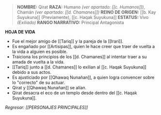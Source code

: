 > **NOMBRE:** Qirat
> **RAZA:** Humano _(ver apartado: [[c. Humanos]])_, Chamán _(ver apartado: [[d. Chamanes]])_
> **REINO DE ORIGEN:** [[b. Kay Suyukuna]] (Previamente), [[c. Haqak Suyukuna]]
> **ESTATUS:** Vivo _(Exiliado)_
> **RANGO NARRATIVO:** Principal Antagonista

**HOJA DE VIDA**
- Fue el mejor amigo de [[Tariq]] y la pareja de la [[Irari]].
- Es engañado por [[Artisipas]], quien le hace creer que traer de vuelta a la vida a alguien es posible.
- Traiciona los principios de los [[d. Chamanes]] al intentar traer a su amada de vuelta a la vida.
- [[Tariq]] junto a [[d. Chamanes]] lo exilian al [[c. Haqak Suyukuna]] debido a sus actos.
- Es ajusticiado por [[Qhawaq Nunañan]], a quien logra convencer sobre lo "correcto" de su actuar.
- Qirat y [[Qhawaq Nunañan]] se alían.
- Qirat desacra el eco de un templo desde dentro del [[c. Haqak Suyukuna]].

*Regresar: [[PERSONAJES PRINCIPALES]]*